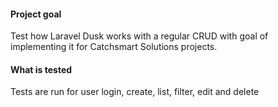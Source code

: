 #### Project goal

Test how Laravel Dusk works with a regular CRUD with goal of implementing it for Catchsmart Solutions projects.

#### What is tested

Tests are run for user login, create, list, filter, edit and delete

